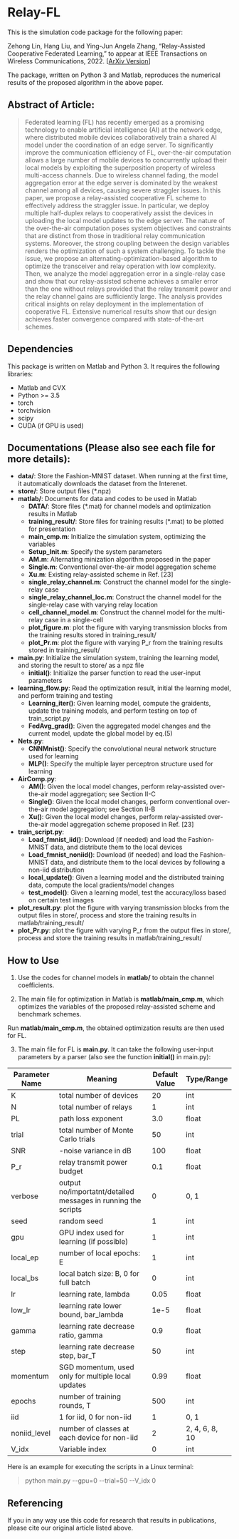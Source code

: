 # Relay-FL
This is the simulation code package for the following paper:

Zehong Lin, Hang Liu, and Ying-Jun Angela Zhang, “Relay-Assisted Cooperative Federated Learning,” to appear at IEEE Transactions on Wireless Communications, 2022. [[ArXiv Version](https://arxiv.org/abs/2107.09518)]

The package, written on Python 3 and Matlab, reproduces the numerical results of the proposed algorithm in the above paper.


## Abstract of Article:

> Federated learning (FL) has recently emerged as a promising technology to enable artificial intelligence (AI) at the network edge, where distributed mobile devices collaboratively train a shared AI model under the coordination of an edge server. To significantly improve the communication efficiency of FL, over-the-air computation allows a large number of mobile devices to concurrently upload their local models by exploiting the superposition property of wireless multi-access channels. Due to wireless channel fading, the model aggregation error at the edge server is dominated by the weakest channel among all devices, causing severe straggler issues. In this paper, we propose a relay-assisted cooperative FL scheme to effectively address the straggler issue. In particular, we deploy multiple half-duplex relays to cooperatively assist the devices in uploading the local model updates to the edge server. The nature of the over-the-air computation poses system objectives and constraints that are distinct from those in traditional relay communication systems. Moreover, the strong coupling between the design variables renders the optimization of such a system challenging. To tackle the issue, we propose an alternating-optimization-based algorithm to optimize the transceiver and relay operation with low complexity. Then, we analyze the model aggregation error in a single-relay case and show that our relay-assisted scheme achieves a smaller error than the one without relays provided that the relay transmit power and the relay channel gains are sufficiently large. The analysis provides critical insights on relay deployment in the implementation of cooperative FL. Extensive numerical results show that our design achieves faster convergence compared with state-of-the-art schemes.


## Dependencies
This package is written on Matlab and Python 3. It requires the following libraries:
* Matlab and CVX
* Python >= 3.5
* torch
* torchvision
* scipy
* CUDA (if GPU is used)

## Documentations (Please also see each file for more details):

* __data/__: Store the Fashion-MNIST dataset. When running at the first time, it automatically downloads the dataset from the Interenet.
* __store/__: Store output files (\*.npz)
* __matlab/__: Documents for data and codes to be used in Matlab
    * __DATA/__: Store files (\*.mat) for channel models and optimization results in Matlab
    * __training_result/__: Store files for training results (\*.mat) to be plotted for presentation
    * __main_cmp.m__: Initialize the simulation system, optimizing the variables
    * __Setup_Init.m__: Specify the system parameters
    * __AM.m__: Alternating minization algorithm proposed in the paper
    * __Single.m__: Conventional over-the-air model aggregation scheme
    * __Xu.m__: Existing relay-assisted scheme in Ref. [23]
    * __single_relay_channel.m__: Construct the channel model for the single-relay case
    * __single_relay_channel_loc.m__: Construct the channel model for the single-relay case with varying relay location
    * __cell_channel_model.m__: Construct the channel model for the multi-relay case in a single-cell
    * __plot_figure.m__: plot the figure with varying transmission blocks from the training results stored in training_result/
    * __plot_Pr.m__: plot the figure with varying P_r from the training results stored in training_result/
* __main.py__: Initialize the simulation system, training the learning model, and storing the result to store/ as a npz file
    * __initial()__: Initialize the parser function to read the user-input parameters
* __learning_flow.py__: Read the optimization result, initial the learning model, and perform training and testing
    * __Learning_iter()__: Given learning model, compute the graidents, update the training models, and perform testing on top of train_script.py
    * __FedAvg_grad()__: Given the aggregated model changes and the current model, update the global model by eq.(5)
* __Nets.py__: 
    * __CNNMnist()__: Specify the convolutional neural network structure used for learning
    * __MLP()__: Specify the multiple layer perceptron structure used for learning
* __AirComp.py__:
    * __AM()__: Given the local model changes, perform relay-assisted over-the-air model aggregation; see Section II-C 
    * __Single()__: Given the local model changes, perform conventional over-the-air model aggregation; see Section II-B
    * __Xu()__: Given the local model changes, perform relay-assisted over-the-air model aggregation scheme proposed in Ref. [23]
* __train_script.py__:
    * __Load_fmnist_iid()__: Download (if needed) and load the Fashion-MNIST data, and distribute them to the local devices
    * __Load_fmnist_noniid()__: Download (if needed) and load the Fashion-MNIST data, and distribute them to the local devices by following a non-iid distribution
    * __local_update()__: Given a learning model and the distributed training data, compute the local gradients/model changes
    * __test_model()__: Given a learning model, test the accuracy/loss based on certain test images
* __plot_result.py__: plot the figure with varying transmission blocks from the output files in store/, process and store the training results in matlab/training_result/
* __plot_Pr.py__: plot the figure with varying P_r from the output files in store/, process and store the training results in matlab/training_result/
  

## How to Use
1. Use the codes for channel models in **matlab/** to obtain the channel coefficients.

2. The main file for optimization in Matlab is **matlab/main_cmp.m**, which optimizes the variables of the proposed relay-assisted scheme and benchmark schemes.

Run **matlab/main_cmp.m**, the obtained optimization results are then used for FL.

3. The main file for FL is **main.py**. It can take the following user-input parameters by a parser (also see the function **initial()** in main.py):

| Parameter Name  | Meaning| Default Value| Type/Range |
| ---------- | -----------|-----------|-----------|
| K   | total number of devices   |20   |int   |
| N   | total number of relays   |1   |int   |
| PL   | path loss exponent   |3.0   |float   |
| trial   | total number of Monte Carlo trials   |50   |int   |
| SNR   | -noise variance in dB   |100   |float   |
| P_r   | relay transmit power budget   |0.1   |float   |
| verbose   | output no/importatnt/detailed messages in running the scripts   |0   |0, 1   |
| seed   | random seed   |1   |int   |
| gpu  | GPU index used for learning (if possible)   |1   |int   |
| local_ep   | number of local epochs: E   |1   |int   |
| local_bs   | local batch size: B, 0 for full batch  |0   |int   |
| lr   | learning rate, lambda  |0.05  |float   |
| low_lr   | learning rate lower bound, bar_lambda  |1e-5  |float   |
| gamma   | learning rate decrease ratio, gamma  |0.9   |float   |
| step   | learning rate decrease step, bar_T  |50   |int   |
| momentum   | SGD momentum, used only for multiple local updates   |0.99   |float   |
| epochs   | number of training rounds, T   |500   |int   |
| iid   | 1 for iid, 0 for non-iid   |1   |0, 1   |
| noniid_level   | number of classes at each device for non-iid  |2   |2, 4, 6, 8, 10   |
| V_idx   | Variable index   |0  |int   |


Here is an example for executing the scripts in a Linux terminal:
> python main.py --gpu=0 --trial=50 --V_idx 0


## Referencing

If you in any way use this code for research that results in publications, please cite our original article listed above.
